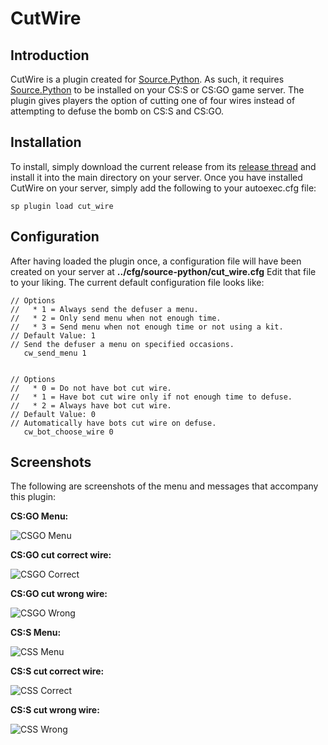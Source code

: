 # CutWire

## Introduction
CutWire is a plugin created for [Source.Python](https://github.com/Source-Python-Dev-Team/Source.Python).  As such, it requires [Source.Python](https://github.com/Source-Python-Dev-Team/Source.Python) to be installed on your CS:S or CS:GO game server.  The plugin gives players the option of cutting one of four wires instead of attempting to defuse the bomb on CS:S and CS:GO.

## Installation
To install, simply download the current release from its [release thread](https://forums.sourcepython.com/viewtopic.php?t=779) and install it into the main directory on your server.  Once you have installed CutWire on your server, simply add the following to your autoexec.cfg file:
```
sp plugin load cut_wire
```

## Configuration
After having loaded the plugin once, a configuration file will have been created on your server at **../cfg/source-python/cut_wire.cfg**  Edit that file to your liking.  The current default configuration file looks like:
```
// Options
//   * 1 = Always send the defuser a menu.
//   * 2 = Only send menu when not enough time.
//   * 3 = Send menu when not enough time or not using a kit.
// Default Value: 1
// Send the defuser a menu on specified occasions.
   cw_send_menu 1


// Options
//   * 0 = Do not have bot cut wire.
//   * 1 = Have bot cut wire only if not enough time to defuse.
//   * 2 = Always have bot cut wire.
// Default Value: 0
// Automatically have bots cut wire on defuse.
   cw_bot_choose_wire 0
```

## Screenshots
The following are screenshots of the menu and messages that accompany this plugin:

**CS:GO Menu:**

![CSGO Menu](https://raw.githubusercontent.com/satoon101/CutWire/screenshots/csgo_menu.png "CS:GO Menu")

**CS:GO cut correct wire:**

![CSGO Correct](https://raw.githubusercontent.com/satoon101/CutWire/screenshots/csgo_correct_wire.png "CS:GO Correct")

**CS:GO cut wrong wire:**

![CSGO Wrong](https://raw.githubusercontent.com/satoon101/CutWire/screenshots/csgo_wrong_wire.png "CS:GO Wrong")

**CS:S Menu:**

![CSS Menu](https://raw.githubusercontent.com/satoon101/CutWire/screenshots/css_menu.png "CS:S Menu")

**CS:S cut correct wire:**

![CSS Correct](https://raw.githubusercontent.com/satoon101/CutWire/screenshots/css_correct_wire.png "CS:S Correct")

**CS:S cut wrong wire:**

![CSS Wrong](https://raw.githubusercontent.com/satoon101/CutWire/screenshots/css_wrong_wire.png "CS:S Wrong")
